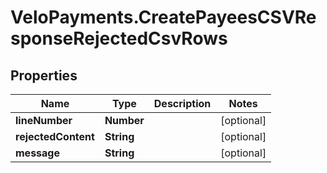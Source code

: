 # VeloPayments.CreatePayeesCSVResponseRejectedCsvRows

## Properties

Name | Type | Description | Notes
------------ | ------------- | ------------- | -------------
**lineNumber** | **Number** |  | [optional] 
**rejectedContent** | **String** |  | [optional] 
**message** | **String** |  | [optional] 


